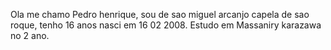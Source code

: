   Ola me chamo Pedro henrique, sou de sao miguel arcanjo capela de sao roque, tenho 16 anos nasci em 16 02 2008.
  Estudo em Massaniry karazawa no 2 ano.
